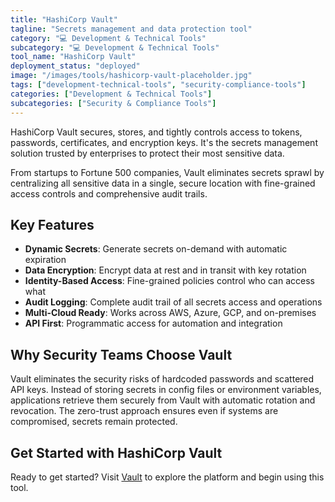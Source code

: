 ```yaml
---
title: "HashiCorp Vault"
tagline: "Secrets management and data protection tool"
category: "💻 Development & Technical Tools"
subcategory: "💻 Development & Technical Tools"
tool_name: "HashiCorp Vault"
deployment_status: "deployed"
image: "/images/tools/hashicorp-vault-placeholder.jpg"
tags: ["development-technical-tools", "security-compliance-tools"]
categories: ["Development & Technical Tools"]
subcategories: ["Security & Compliance Tools"]
---
```

HashiCorp Vault secures, stores, and tightly controls access to tokens, passwords, certificates, and encryption keys. It's the secrets management solution trusted by enterprises to protect their most sensitive data.

From startups to Fortune 500 companies, Vault eliminates secrets sprawl by centralizing all sensitive data in a single, secure location with fine-grained access controls and comprehensive audit trails.

## Key Features
- **Dynamic Secrets**: Generate secrets on-demand with automatic expiration
- **Data Encryption**: Encrypt data at rest and in transit with key rotation
- **Identity-Based Access**: Fine-grained policies control who can access what
- **Audit Logging**: Complete audit trail of all secrets access and operations
- **Multi-Cloud Ready**: Works across AWS, Azure, GCP, and on-premises
- **API First**: Programmatic access for automation and integration

## Why Security Teams Choose Vault
Vault eliminates the security risks of hardcoded passwords and scattered API keys. Instead of storing secrets in config files or environment variables, applications retrieve them securely from Vault with automatic rotation and revocation. The zero-trust approach ensures even if systems are compromised, secrets remain protected.

## Get Started with HashiCorp Vault

Ready to get started? Visit [Vault](https://www.vaultproject.io) to explore the platform and begin using this tool.